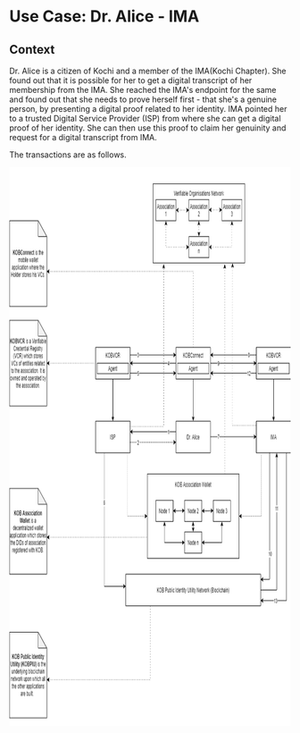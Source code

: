 # Use Case: Dr. Alice - IMA 

## Context

Dr. Alice is a citizen of Kochi and a member of the IMA(Kochi Chapter). She found out that it is possible for her to get a digital transcript of her membership from the IMA. She reached the IMA's endpoint for the same and found out that she needs to prove herself first - that she's a genuine person, by presenting a digital proof related to her identity. IMA pointed her to a trusted Digital Service Provider (ISP) from where she can get a digital proof of her identity. She can then use this proof to claim her genuinity and request for a digital transcript from IMA.

The transactions are as follows.


<img src="../img/dr.alice.png" width="800" height="1000" />

